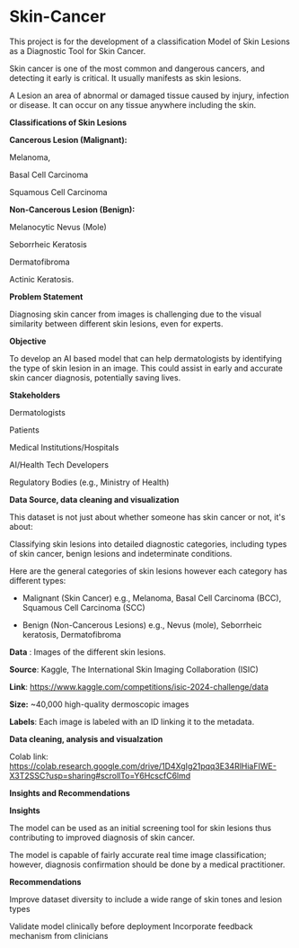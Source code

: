 # Skin-Cancer

This project is for the development of a classification Model of Skin Lesions as a Diagnostic Tool for Skin Cancer​.

Skin cancer is one of the most common and dangerous cancers, and detecting it early is critical. It usually manifests as skin lesions.​

A Lesion​ an area of abnormal or damaged tissue caused by injury, infection or disease. It can occur on any tissue anywhere including the skin.​

**Classifications of Skin Lesions​**

**Cancerous Lesion (Malignant): ​**

Melanoma, ​

Basal Cell Carcinoma ​

Squamous Cell Carcinoma ​

**Non-Cancerous Lesion (Benign):​**

Melanocytic Nevus (Mole) ​

Seborrheic Keratosis ​

Dermatofibroma ​

Actinic Keratosis.​

**Problem Statement**

Diagnosing skin cancer from images is challenging due to the visual similarity between different skin lesions, even for experts. ​

**Objective**

To develop an AI based model that can help dermatologists by identifying the type of skin lesion  in an image. This could assist in early and accurate skin cancer diagnosis, potentially saving lives.​

**Stakeholders**

Dermatologists ​

Patients ​

Medical Institutions/Hospitals ​

AI/Health Tech Developers ​

Regulatory Bodies (e.g., Ministry of Health)​

**Data Source, data cleaning and visualization**

This dataset is not just about whether someone has skin cancer or not, it's about:

Classifying skin lesions into detailed diagnostic categories, including types of skin cancer, benign lesions and indeterminate conditions.

Here are the general categories of skin lesions however each category has different types:

- Malignant (Skin Cancer)
 e.g., Melanoma, Basal Cell Carcinoma (BCC), Squamous Cell Carcinoma (SCC)

- Benign (Non-Cancerous Lesions)
 e.g., Nevus (mole), Seborrheic keratosis, Dermatofibroma

**Data** : Images of the different skin lesions.​

**Source**:  Kaggle, The International Skin Imaging Collaboration (ISIC)​

**Link**: https://www.kaggle.com/competitions/isic-2024-challenge/data​

**Size:** ~40,000 high-quality dermoscopic images​

**Labels**: Each image is labeled with an ID linking it to the metadata.​

**Data cleaning, analysis and visualzation**
  
  Colab link: https://colab.research.google.com/drive/1D4XgIg21pqq3E34RlHiaFIWE-X3T2SSC?usp=sharing#scrollTo=Y6HcscfC6lmd


**Insights and Recommendations**

**Insights​**

The model can be used as an initial screening tool for skin lesions thus contributing to improved diagnosis of skin cancer.​

The model is capable of fairly accurate real time image classification; however, diagnosis confirmation should be done by a medical practitioner.​

**Recommendations​**

Improve dataset diversity to include a wide range of skin tones and lesion types​

Validate model clinically before deployment​
Incorporate feedback mechanism from clinicians​

​
